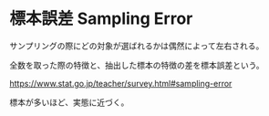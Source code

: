 # 標本誤差 Sampling Error

サンプリングの際にどの対象が選ばれるかは偶然によって左右される。

全数を取った際の特徴と、抽出した標本の特徴の差を標本誤差という。

https://www.stat.go.jp/teacher/survey.html#sampling-error

標本が多いほど、実態に近づく。
